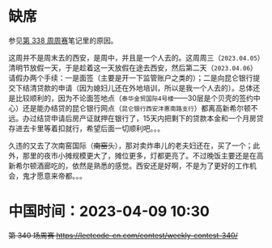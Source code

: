 
# 缺席

参见[第 338 周周赛](../338-%E4%B8%8D%E5%87%86%E5%A4%87%E5%81%9Ahard/README.md)笔记里的原因。

这周并不是周末去的西安，是周中，并且是一个人去的。这周周三（`2023.04.05`）清明节放假一天，于是趁着这一天放假在途去西安，然后第二天（`2023.04.06`）请假办两个手续：一是面签（主要是开一下监管账户之类的）；二是向昆仑银行提交下结清贷款的申请（因为媳妇儿还在外地培训，所以是我一个人去的）。总体还是比较顺利的，因为不论面签地点（`泰华金贸国际4号楼`——30层是个贝壳的签约中心）还是能办结贷的昆仑银行网点（`昆仑银行西安沣惠南路支行`）都离高新希尔顿不远。办过结贷申请后房产证就押在银行了，15天内把剩下的贷款本金和一个月房贷存进去卡里等着扣就行，希望后面一切顺利吧。。。

久违的又去了次南窑国际（~~南窑头~~），那对卖炸串儿的老夫妇还在，买了一个；此外，那里的夜市小摊规模更大了，摊位更多，灯都更亮了。不过晚饭主要还是在高新希尔顿酒廊吃的，依然是熟悉的感觉。西安还是好啊，不是为了更好的工作机会，鬼才愿意来帝都。。。

# 中国时间：2023-04-09 10:30

~~第 340 场周赛 https://leetcode-cn.com/contest/weekly-contest-340/~~
